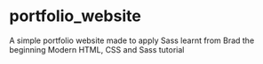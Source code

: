 # portfolio_website
A simple portfolio website made to apply Sass learnt from Brad the beginning Modern HTML, CSS and Sass tutorial
